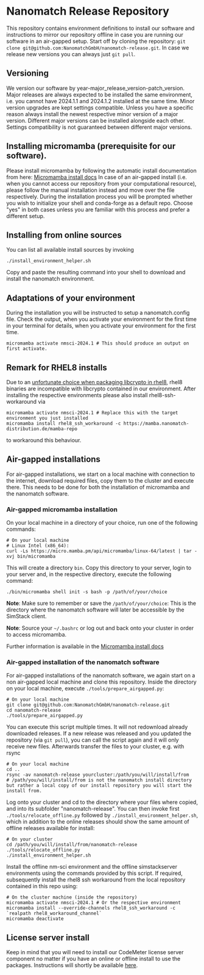 # Nanomatch Release Repository

This repository contains environment definitions to install our software and instructions to mirror our repository offline in case you are running our software in an air-gapped setup.
Start off by cloning the repository: `git clone git@github.com:NanomatchGmbH/nanomatch-release.git`. In case we release new versions you can always just `git pull`.

## Versioning

We version our software by year-major\_release\_version-patch\_version. Major releases are always expected to be installed the same environment, i.e. you cannot have 2024.1.1 and 2024.1.2 installed at the same time. Minor version upgrades are kept settings compatible. Unless you have a specific reason always install the newest respective minor version of a major version.
Different major versions can be installed alongside each other. Settings compatibility is not guaranteed between different major versions.

## Installing micromamba (prerequisite for our software).

Please install micromamba by following the automatic install documentation from here: [Micromamba install docs](https://mamba.readthedocs.io/en/latest/installation/micromamba-installation.html)
In case of an air-gapped install (i.e. when you cannot access our repository from your computational resource), please follow the manual installation instead and move over the file respectively.
During the installation process you will be prompted whether you wish to initialize your shell and conda-forge as a default repo. Choose "yes" in both cases unless you are familiar with this process and prefer a different setup.

## Installing from online sources

You can list all available install sources by invoking

```
./install_environment_helper.sh
```
Copy and paste the resulting command into your shell to download and install the nanomatch environment.

## Adaptations of your environment
During the installation you will be instructed to setup a nanomatch.config file. Check the output, when you activate your environment for the first time in your terminal for details, when you activate your environment for the first time.
```
micromamba activate nmsci-2024.1 # This should produce an output on first activate.
```

## Remark for RHEL8 installs

Due to an [unfortunate choice when packaging libcrypto in rhel8](https://github.com/conda/conda/issues/10241), rhel8 binaries are incompatible with libcrypto contained in our environment. After installing the respective environments please also install
rhel8-ssh-workaround via
```
micromamba activate nmsci-2024.1 # Replace this with the target environment you just installed
micromamba install rhel8_ssh_workaround -c https://mamba.nanomatch-distribution.de/mamba-repo
```
to workaround this behaviour.

## Air-gapped installations
For air-gapped installations, we start on a local machine with connection to the internet, download required files, copy them to the cluster and execute there. This needs to be done for both the installation of micromamba and the nanomatch software.
### Air-gapped micromamba installation
On your local machine in a directory of your choice, run one of the following commands:
```
# On your local machine
# Linux Intel (x86_64):
curl -Ls https://micro.mamba.pm/api/micromamba/linux-64/latest | tar -xvj bin/micromamba
```
This will create a directory `bin`. Copy this directory to your server, login to your server and, in the respective directory, execute the following command:
```
./bin/micromamba shell init -s bash -p /path/of/your/choice
```
**Note**: Make sure to remember or save the `/path/of/your/choice`: This is the directory where the nanomatch software will later be accessible by the SimStack client.

**Note**: Source your `~/.bashrc` or log out and back onto your cluster in order to access micromamba.

Further information is available in the [Micromamba install docs](https://mamba.readthedocs.io/en/latest/installation/micromamba-installation.html)

### Air-gapped installation of the nanomatch software
For air-gapped installations of the nanomatch software, we again start on a non air-gapped local machine and clone this repository.
Inside the directory on your local machine, execute `./tools/prepare_airgapped.py`:

```
# On your local machine
git clone git@github.com:NanomatchGmbH/nanomatch-release.git
cd nanomatch-release
./tools/prepare_airgapped.py
```
You can execute this script multiple times. It will not redownload already downloaded releases. If a new release was released and you updated the repository (via `git pull`), you can call the script again and it will only receive new files.
Afterwards transfer the files to your cluster, e.g. with rsync
```
# On your local machine
cd ..
rsync -av nanomatch-release yourcluster:/path/you/will/install/from
# /path/you/will/install/from is not the nanomatch install directory but rather a local copy of our install repository you will start the install from.
```
Log onto your cluster and cd to the directory where your files where copied, and into its subfolder "nanomatch-release". You can then invoke first `./tools/relocate_offline.py` followed by `./install_environment_helper.sh`, which in addition to the online releases should show the same amount of offline releases available for install:
```
# On your cluster
cd /path/you/will/install/from/nanomatch-release
./tools/relocate_offline.py
./install_environment_helper.sh
```
Install the offline nm-sci environment and the offline simstackserver environments using the commands provided by this script.
If required, subsequently install the rhel8 ssh workaround from the local repository contained in this repo using:
```
# On the cluster machine (inside the repository)
micromamba activate nmsci-2024.1 # Or the respective environment
micromamba install --override-channels rhel8_ssh_workaround -c `realpath rhel8_workaround_channel`
micromamba deactivate
```

## License server install

Keep in mind that you will need to install our CodeMeter license server component no matter if you have an online or offline install to use the packages. Instructions will shortly be available [here](http://docs.nanomatch.de/technical/technical.html).
